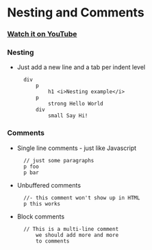 Nesting and Comments
=================

### [Watch it on YouTube](https://www.youtube.com/watch?v=2TMRBSNRQTc)

### Nesting

- Just add a new line and a tab per indent level

        div
            p
                h1 <i>Nesting example</i>
            p
                strong Hello World
            div
                small Say Hi!

### Comments

- Single line comments - just like Javascript

        // just some paragraphs
        p foo
        p bar

- Unbuffered comments

        //- this comment won't show up in HTML
        p this works

- Block comments

        // This is a multi-line comment
            we should add more and more
            to comments
